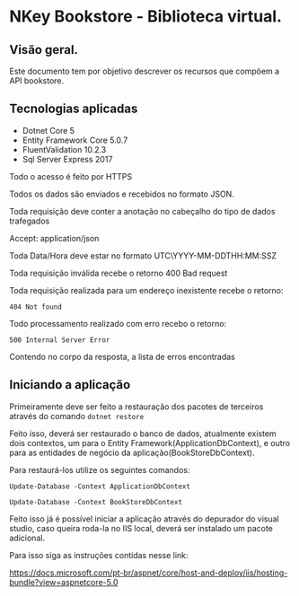 # NKey Bookstore - Biblioteca virtual.
## Visão geral.
Este documento tem por objetivo descrever os recursos que compõem a API bookstore.

## Tecnologias aplicadas
- Dotnet Core 5
- Entity Framework Core 5.0.7
- FluentValidation  10.2.3
- Sql Server Express 2017

Todo o acesso é feito por HTTPS

Todos os dados são enviados e recebidos no formato JSON.

Toda requisição deve conter a anotação no cabeçalho do tipo de dados trafegados

Accept: application/json

Toda Data/Hora deve estar no formato UTC\YYYY-MM-DDTHH:MM:SSZ

Toda requisição inválida recebe o retorno 400 Bad request

Toda requisição realizada para um endereço inexistente recebe o retorno:

`404 Not found`

Todo processamento realizado com erro recebo o retorno:

`500 Internal Server Error`

Contendo no corpo da resposta, a lista de erros encontradas

## Iniciando a aplicação
Primeiramente deve ser feito a restauração dos pacotes de terceiros através do comando
`dotnet restore`

Feito isso, deverá ser restaurado o banco de dados, atualmente existem dois contextos, um para o Entity Framework(ApplicationDbContext), e outro para as entidades de negócio da aplicação(BookStoreDbContext).


Para restaurá-los utilize os seguintes comandos:

`Update-Database -Context ApplicationDbContext`

`Update-Database -Context BookStoreDbContext`

Feito isso já é possível iniciar a aplicação através do depurador do visual studio, caso queira roda-la no IIS local, deverá ser instalado um pacote adicional.

Para isso siga as instruções contidas nesse link:

https://docs.microsoft.com/pt-br/aspnet/core/host-and-deploy/iis/hosting-bundle?view=aspnetcore-5.0

